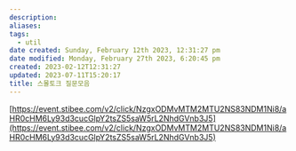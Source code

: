 ```yaml
---
description:
aliases: 
tags:
  - util
date created: Sunday, February 12th 2023, 12:31:27 pm
date modified: Monday, February 27th 2023, 6:20:45 pm
created: 2023-02-12T12:31:27
updated: 2023-07-11T15:20:17
title: 스몰토크 질문모음
---
```

[https://event.stibee.com/v2/click/NzgxODMvMTM2MTU2NS83NDM1Ni8/aHR0cHM6Ly93d3cucGlpY2tsZS5saW5rL2NhdGVnb3J5](https://event.stibee.com/v2/click/NzgxODMvMTM2MTU2NS83NDM1Ni8/aHR0cHM6Ly93d3cucGlpY2tsZS5saW5rL2NhdGVnb3J5) 